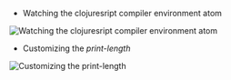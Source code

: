 * Watching the clojuresript compiler environment atom

![Watching the clojuresript compiler environment atom](https://i.imgur.com/n2AKgga.gif)

* Customizing the *print-length*

![Customizing the print-length](https://i.imgur.com/undefined.gif)
